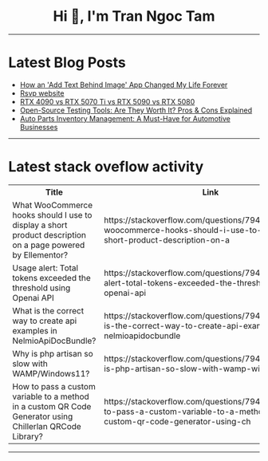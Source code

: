 <h1 align="center">Hi 👋, I'm Tran Ngoc Tam</h1>

---

# Latest Blog Posts 
<!-- BLOG-POST-LIST:START -->
- [How an &#39;Add Text Behind Image&#39; App Changed My Life Forever](https://dev.to/codecraffter/how-an-add-text-behind-image-app-changed-my-life-forever-4kmf)
- [Rsvp website](https://dev.to/klomog_griffin/rsvp-website-5cp6)
- [RTX 4090 vs RTX 5070 Ti vs RTX 5090 vs RTX 5080](https://dev.to/thekbbohara/rtx-4090-vs-rtx-5070-ti-vs-rtx-5090-vs-rtx-5080-1f00)
- [Open-Source Testing Tools: Are They Worth It? Pros &amp; Cons Explained](https://dev.to/testwithtorin/open-source-testing-tools-are-they-worth-it-pros-cons-explained-2f3l)
- [Auto Parts Inventory Management: A Must-Have for Automotive Businesses](https://dev.to/bhavesh_gangani_/auto-parts-inventory-management-a-must-have-for-automotive-businesses-4ok6)
<!-- BLOG-POST-LIST:END -->

---

# Latest stack oveflow activity
<table>
  <tr><th>Title</th><th>Link</th></tr>
  <!-- STACKOVERFLOW:START --><tr><td>What WooCommerce hooks should I use to display a short product description on a page powered by Ellementor?</td><td>https://stackoverflow.com/questions/79469282/what-woocommerce-hooks-should-i-use-to-display-a-short-product-description-on-a</td></tr><tr><td>Usage alert: Total tokens exceeded the threshold using Openai API</td><td>https://stackoverflow.com/questions/79469263/usage-alert-total-tokens-exceeded-the-threshold-using-openai-api</td></tr><tr><td>What is the correct way to create api examples in NelmioApiDocBundle?</td><td>https://stackoverflow.com/questions/79469183/what-is-the-correct-way-to-create-api-examples-in-nelmioapidocbundle</td></tr><tr><td>Why is php artisan so slow with WAMP/Windows11?</td><td>https://stackoverflow.com/questions/79469123/why-is-php-artisan-so-slow-with-wamp-windows11</td></tr><tr><td>How to pass a custom variable to a method in a custom QR Code Generator using Chillerlan QRCode Library?</td><td>https://stackoverflow.com/questions/79469040/how-to-pass-a-custom-variable-to-a-method-in-a-custom-qr-code-generator-using-ch</td></tr><!-- STACKOVERFLOW:END -->
</table>

---


